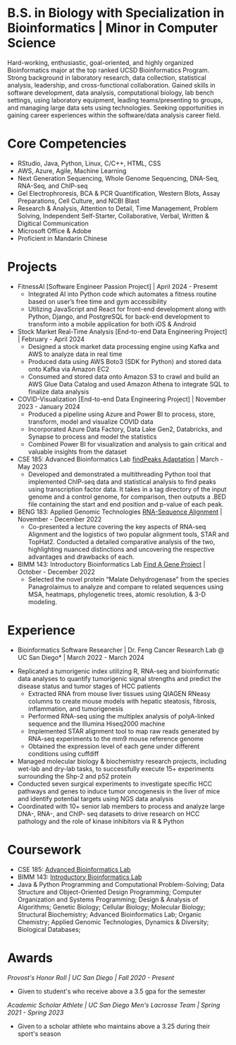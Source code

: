 # B.S. in Biology with Specialization in Bioinformatics | Minor in Computer Science
Hard-working, enthusiastic, goal-oriented, and highly organized Bioinformatics major at the top ranked UCSD Bioinformatics Program. Strong background in laboratory research, data collection, statistical analysis, leadership, and cross-functional collaboration. Gained skills in software development, data analysis, computational biology, lab bench settings, using laboratory equipment, leading teams/presenting to groups, and managing large data sets using technologies. Seeking opportunities in gaining career experiences within the software/data analysis career field.

# Core Competencies
- RStudio, Java, Python, Linux, C/C++, HTML, CSS
- AWS, Azure, Agile, Machine Learning
- Next Generation Sequencing, Whole Genome Sequencing, DNA-Seq, RNA-Seq, and ChIP-seq
- Gel Electrophroresis, BCA & PCR Quantification, Western Blots, Assay Preparations, Cell Culture, and NCBI Blast
- Research & Analysis, Attention to Detail, Time Management, Problem Solving, Independent Self-Starter, Collaborative, Verbal, Written & Digitical Communication
- Microsoft Office & Adobe
- Proficient in Mandarin Chinese

# Projects
- FitnessAI [Software Engineer Passion Project] | April 2024 - Presemt
  - Integrated AI into Python code which automates a fitness routine based on user’s free time and gym accessibility
  - Utilizing JavaScript and React for front-end development along with Python, Django, and PostgreSQL for back-end development to transform into a mobile application for both iOS & Android
- Stock Market Real-Time Analysis [End-to-end Data Engineering Project] | February - April 2024
  - Designed a stock market data processing engine using Kafka and AWS to analyze data in real time
  - Produced data using AWS Boto3 (SDK for Python) and stored data onto Kafka via Amazon EC2
  - Consumed and stored data onto Amazon S3 to crawl and build an AWS Glue Data Catalog and used Amazon Athena to integrate SQL to finalize data analysis
- COVID-Visualization [End-to-end Data Engineering Project] | November 2023 - January 2024
  - Produced a pipeline using Azure and Power BI to process, store, transform, model and visualize COVID data
  - Incorporated Azure Data Factory, Data Lake Gen2, Databricks, and Synapse to process and model the statistics
  - Combined Power BI for visualization and analysis to gain critical and valuable insights from the dataset
- CSE 185: Advanced Bioinformatics Lab [findPeaks Adaptation](https://github.com/g1cole/CSE185) | March - May 2023
  - Developed and demonstrated a multithreading Python tool that implemented ChIP-seq data and statistical analysis to find peaks using transcription factor data. It takes in a tag directory of the input genome and a control genome, for comparison, then outputs a .BED file containing the start and end position and p-value of each peak.
- BENG 183: Applied Genomic Technologies [RNA-Sequence Alignment](https://github.com/g1cole/beng183) | November - December 2022
  - Co-presented a lecture covering the key aspects of RNA-seq Alignment and the logistics of two popular alignment tools, STAR and TopHat2. Conducted a detailed comparative analysis of the two, highlighting nuanced distinctions and uncovering the respective advantages and drawbacks of each.
- BIMM 143: Introductory Bioinformatics Lab [Find A Gene Project](https://github.com/g1cole/bimm143/blob/main/Find%20A%20Gene%20Project%20Website.pdf) | October - December 2022
  - Selected the novel protein “Malate Dehydrogenase” from the species Panagrolaimus to analyze and compare to related sequences using MSA, heatmaps, phylogenetic trees, atomic resolution, & 3-D modeling.

# Experience
* Bioinformatics Software Researcher | Dr. Feng Cancer Research Lab @ UC San Diego* | March 2022 - March 2024
- Replicated a tumorigenic index utilizing R, RNA-seq and bioinformatic data analyses to quantify tumorigenic signal strengths and predict the disease status and tumor stages of HCC patients
    - Extracted RNA from mouse liver tissues using QIAGEN RNeasy columns to create mouse models with hepatic steatosis, fibrosis, inflammation, and tumorigenesis
    - Performed RNA-seq using the multiplex analysis of polyA-linked sequence and the Illumina Hiseq2000 machine
    - Implemented STAR alignment tool to map raw reads generated by RNA-seq experiments to the mm9 mouse reference genome
    - Obtained the expression level of each gene under different conditions using cuffdiff
- Managed molecular biology & biochemistry research projects, including wet-lab and dry-lab tasks, to successfully execute 15+ experiments surrounding the Shp-2 and p52 protein
- Conducted seven surgical experiments to investigate specific HCC pathways and genes to induce tumor oncogenesis in the liver of mice and identify potential targets using NGS data analysis
- Coordinated with 10+ senior lab members to process and analyze large DNA-, RNA-, and ChIP- seq datasets to drive research on HCC pathology and the role of kinase inhibitors via R & Python
  
# Coursework
- CSE 185: [Advanced Bioinformatics Lab](https://g1cole.github.io/CSE185_Lab/)
- BIMM 143: [Introductory Bioinformatics Lab](https://g1cole.github.io/bimm143/)
- Java & Python Programming and Computational Problem-Solving; Data Structure and Object-Oriented Design Programming; Computer Organization and Systems Programming; Design & Analysis of Algorithms; Genetic Biology; Cellular Biology; Molecular Biology; Structural Biochemistry; Advanced Bioinformatics Lab; Organic Chemistry; Applied Genomic Technologies, Dynamics & Diversity; Biological Databases;

# Awards
*Provost's Honor Roll | UC San Diego | Fall 2020 - Present*
- Given to student's who receive above a 3.5 gpa for the semester
  
*Academic Scholar Athlete | UC San Diego Men's Lacrosse Team | Spring 2021 - Spring 2023*
- Given to a scholar athlete who maintains above a 3.25 during their sport's season
